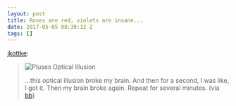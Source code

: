 ```yaml
---
layout: post
title: Roses are red, violets are insane...
date: 2017-05-05 08:30:12 Z
tags: []
---
```

[jkottke](http://bonus.kottke.org/post/160268509308/roses-are-red-violets-are-insane):

> ![Pluses Optical Illusion](http://also.kottke.org/misc/images/pluses-optical-illusion.gif)
> 
> …this optical illusion broke my brain. And then for a second, I was like, I got it. Then my brain broke again. Repeat for several minutes. (via [bb](http://boingboing.net/))
